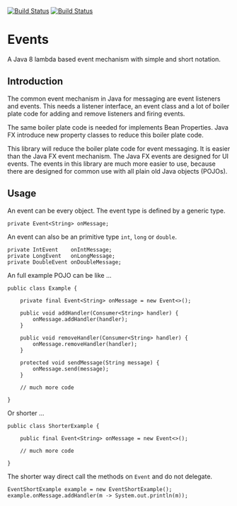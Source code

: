 [![Build Status](https://travis-ci.org/falkoschumann/java-events.svg?branch=develop)](https://travis-ci.org/falkoschumann/java-events)
[![Build Status](https://api.bintray.com/packages/falkoschumann/maven/events/images/download.svg)](https://bintray.com/falkoschumann/maven/events)


Events
======

A Java 8 lambda based event mechanism with simple and short notation.


Introduction
------------

The common event mechanism in Java for messaging are event listeners and events.
This needs a listener interface, an event class and a lot of boiler plate code
for adding and remove listeners and firing events.

The same boiler plate code is needed for implements Bean Properties. Java FX
introduce new property classes to reduce this boiler plate code.

This library will reduce the boiler plate code for event messaging. It is easier
than the Java FX event mechanism. The Java FX events are designed for UI events.
The events in this library are much more easier to use, because there are
designed for common use with all plain old Java objects (POJOs).


Usage
-----

An event can be every object. The event type is defined by a generic type.

    private Event<String> onMessage;

An event can also be an primitive type `int`, `long` or `double`.

    private IntEvent    onIntMessage;
    private LongEvent   onLongMessage;
    private DoubleEvent onDoubleMessage;

An full example POJO can be like ...

    public class Example {

        private final Event<String> onMessage = new Event<>();

        public void addHandler(Consumer<String> handler) {
            onMessage.addHandler(handler);
        }

        public void removeHandler(Consumer<String> handler) {
            onMessage.removeHandler(handler);
        }

        protected void sendMessage(String message) {
            onMessage.send(message);
        }

        // much more code

    }

Or shorter ...

    public class ShorterExample {

        public final Event<String> onMessage = new Event<>();

        // much more code

    }

The shorter way direct call the methods on `Event` and do not delegate.

    EventShortExample example = new EventShortExample();
    example.onMessage.addHandler(m -> System.out.println(m));
